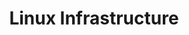 ---
credit:
- yScribblez
featured: false
recording: ''
slides: linux_infrastructure.pdf
tags:
- linux
time_close: ''
time_start: 2019-02-14T02:15:00.000000Z
title: Linux Infrastructure
week_number: 0
---